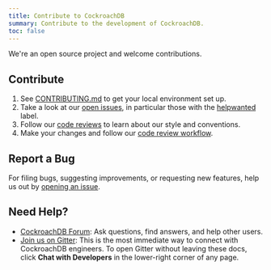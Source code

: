 ```yaml
---
title: Contribute to CockroachDB
summary: Contribute to the development of CockroachDB.
toc: false
---
```


We're an open source project and welcome contributions. 

## Contribute

1. See [CONTRIBUTING.md](https://github.com/cockroachdb/cockroach/blob/master/CONTRIBUTING.md) to get your local environment set up. 
2. Take a look at our [open issues](https://github.com/cockroachdb/cockroach/issues/), in particular those with the [helpwanted](https://github.com/cockroachdb/cockroach/labels/helpwanted) label.
3. Follow our [code reviews](https://github.com/cockroachdb/cockroach/pulls) to learn about our style and conventions.
4. Make your changes and follow our [code review workflow](https://github.com/cockroachdb/cockroach/blob/master/CONTRIBUTING.md#code-review-workflow).

## Report a Bug

For filing bugs, suggesting improvements, or requesting new features, help us out by [opening an issue](https://github.com/cockroachdb/cockroach/issues/new).

## Need Help?

- [CockroachDB Forum](https://forum.cockroachlabs.com): Ask questions, find answers, and help other users.
- [Join us on Gitter](https://gitter.im/cockroachdb/cockroach): This is the most immediate way to connect with CockroachDB engineers. To open Gitter without leaving these docs, click **Chat with Developers** in the lower-right corner of any page.
